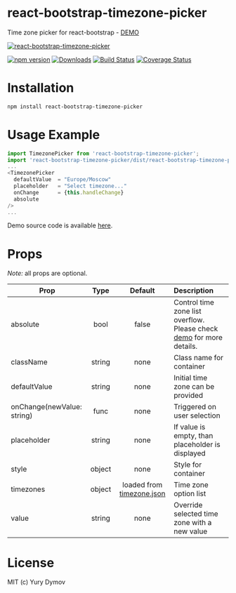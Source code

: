 # react-bootstrap-timezone-picker
Time zone picker for react-bootstrap - [DEMO](https://yury-dymov.github.io/react-bootstrap-timezone-picker)

[![react-bootstrap-timezone-picker](https://github.com/yury-dymov/react-bootstrap-timezone-picker/raw/master/docs/timezone-picker.gif)](https://github.com/yury-dymov/react-bootstrap-timezone-picker)

[![npm version](https://img.shields.io/npm/v/react-bootstrap-timezone-picker.svg?style=flat)](https://www.npmjs.com/package/react-bootstrap-timezone-picker)
[![Downloads](http://img.shields.io/npm/dm/react-bootstrap-timezone-picker.svg?style=flat-square)](https://npmjs.org/package/react-bootstrap-timezone-picker)
[![Build Status](https://img.shields.io/travis/yury-dymov/react-bootstrap-timezone-picker/master.svg?style=flat)](https://travis-ci.org/yury-dymov/react-bootstrap-timezone-picker)
[![Coverage Status](https://coveralls.io/repos/github/yury-dymov/react-bootstrap-timezone-picker/badge.svg?branch=master)](https://coveralls.io/github/yury-dymov/react-bootstrap-timezone-picker?branch=master)

# Installation
```Bash
npm install react-bootstrap-timezone-picker
```

# Usage Example
```JavaScript
import TimezonePicker from 'react-bootstrap-timezone-picker';
import 'react-bootstrap-timezone-picker/dist/react-bootstrap-timezone-picker.min.css';
...
<TimezonePicker
  defaultValue  = "Europe/Moscow"
  placeholder   = "Select timezone..."
  onChange      = {this.handleChange}
  absolute
/>
...
```
Demo source code is available [here](https://github.com/yury-dymov/react-bootstrap-timezone-picker/blob/master/demo/index.jsx).

# Props
*Note:* all props are optional.

| Prop        | Type           | Default  | Description |
| ------------- |:-------------:| :-----:|:-----------|
| absolute      | bool       | false |    Control time zone list overflow. Please check [demo](https://yury-dymov.github.io/react-bootstrap-timezone-picker) for more details. |
| className      | string       | none |     Class name for container |
| defaultValue      | string       | none |     Initial time zone can be provided |
| onChange(newValue: string)      | func       | none |    Triggered on user selection |
| placeholder      | string       | none |     If value is empty, than placeholder is displayed |
| style      | object       | none |   Style for container |
| timezones | object       | loaded from [timezone.json](https://github.com/yury-dymov/react-bootstrap-timezone-picker/blob/master/src/timezones.json) | Time zone option list  |
| value      | string       | none |   Override selected time zone with a new value |

# License
MIT (c) Yury Dymov
